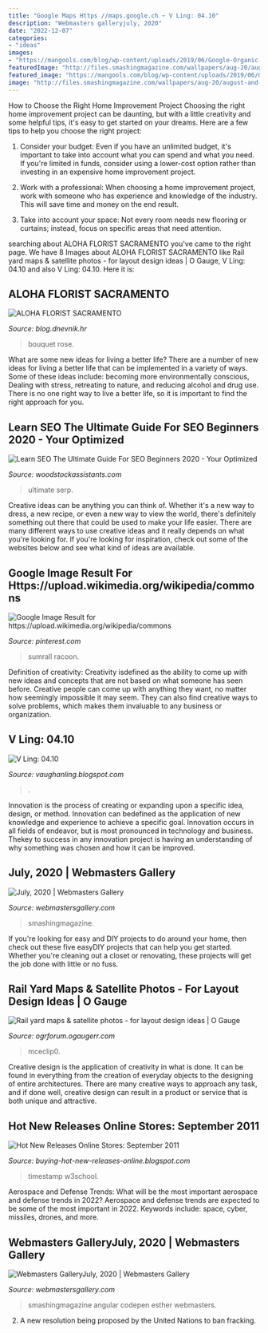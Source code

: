 ```yaml
---
title: "Google Maps Https //maps.google.ch ~ V Ling: 04.10"
description: "Webmasters galleryjuly, 2020"
date: "2022-12-07"
categories:
- "ideas"
images:
- "https://mangools.com/blog/wp-content/uploads/2019/06/Google-Organic-CTR-History.png"
featuredImage: "http://files.smashingmagazine.com/wallpapers/aug-20/august-and-a-half/cal/aug-20-august-and-a-half-cal-1024x768.jpg"
featured_image: "https://mangools.com/blog/wp-content/uploads/2019/06/Google-Organic-CTR-History.png"
image: "http://files.smashingmagazine.com/wallpapers/aug-20/august-and-a-half/cal/aug-20-august-and-a-half-cal-1024x768.jpg"
---
```



How to Choose the Right Home Improvement Project
Choosing the right home improvement project can be daunting, but with a little creativity and some helpful tips, it's easy to get started on your dreams. Here are a few tips to help you choose the right project:
1. Consider your budget: Even if you have an unlimited budget, it's important to take into account what you can spend and what you need. If you're limited in funds, consider using a lower-cost option rather than investing in an expensive home improvement project.

2. Work with a professional: When choosing a home improvement project, work with someone who has experience and knowledge of the industry. This will save time and money on the end result.

3. Take into account your space: Not every room needs new flooring or curtains; instead, focus on specific areas that need attention.

	

		
searching about ALOHA FLORIST SACRAMENTO you've came to the right page. We have 8 Images about ALOHA FLORIST SACRAMENTO like Rail yard maps &amp; satellite photos - for layout design ideas | O Gauge, V Ling: 04.10 and also V Ling: 04.10. Here it is:
		
    
## ALOHA FLORIST SACRAMENTO

<img loading=lazy src="http://bit.ly/odmQVx" onerror="this.onerror=null;this.src='https://tse1.mm.bing.net/th?id=OIP.YxArvypJPIG9GDUrEfe_SgHaFj&amp;pid=15.1';" alt="ALOHA FLORIST SACRAMENTO">

_Source: blog.dnevnik.hr_

>bouquet rose. 

	

What are some new ideas for living a better life?
There are a number of new ideas for living a better life that can be implemented in a variety of ways. Some of these ideas include: becoming more environmentally conscious, Dealing with stress, retreating to nature, and reducing alcohol and drug use. There is no one right way to live a better life, so it is important to find the right approach for you.

    
## Learn SEO The Ultimate Guide For SEO Beginners 2020 - Your Optimized

<img loading=lazy src="https://mangools.com/blog/wp-content/uploads/2019/06/Google-Organic-CTR-History.png" onerror="this.onerror=null;this.src='https://tse3.mm.bing.net/th?id=OIP.RvZajMxg89rwlK8bpiq5GgHaDS&amp;pid=15.1';" alt="Learn SEO The Ultimate Guide For SEO Beginners 2020 - Your Optimized">

_Source: woodstockassistants.com_

>ultimate serp. 

	

Creative ideas can be anything you can think of. Whether it's a new way to dress, a new recipe, or even a new way to view the world, there's definitely something out there that could be used to make your life easier. There are many different ways to use creative ideas and it really depends on what you're looking for. If you're looking for inspiration, check out some of the websites below and see what kind of ideas are available.

    
## Google Image Result For Https://upload.wikimedia.org/wikipedia/commons

<img loading=lazy src="https://i.pinimg.com/originals/bc/4a/7d/bc4a7db9a6fbdd4fc84b6e8c15a68ccf.jpg" onerror="this.onerror=null;this.src='https://tse4.mm.bing.net/th?id=OIP.K98NsTkYNma53OIQEuOAMAHaD5&amp;pid=15.1';" alt="Google Image Result for https://upload.wikimedia.org/wikipedia/commons">

_Source: pinterest.com_

>sumrall racoon. 

	

Definition of creativity:
Creativity isdefined as the ability to come up with new ideas and concepts that are not based on what someone has seen before. Creative people can come up with anything they want, no matter how seemingly impossible it may seem. They can also find creative ways to solve problems, which makes them invaluable to any business or organization.

    
## V Ling: 04.10

<img loading=lazy src="http://2.bp.blogspot.com/_annTPGBcsB4/S8FctTNRqRI/AAAAAAAADTA/3hkZB55forY/s400/a08.jpg" onerror="this.onerror=null;this.src='https://tse4.mm.bing.net/th?id=OIP.tKUyOJaDbW6uj65vCOqyjQAAAA&amp;pid=15.1';" alt="V Ling: 04.10">

_Source: vaughanling.blogspot.com_

>. 

	

Innovation is the process of creating or expanding upon a specific idea, design, or method. Innovation can bedefined as the application of new knowledge and experience to achieve a specific goal. Innovation occurs in all fields of endeavor, but is most pronounced in technology and business. Thekey to success in any innovation project is having an understanding of why something was chosen and how it can be improved.

    
## July, 2020 | Webmasters Gallery

<img loading=lazy src="http://files.smashingmagazine.com/wallpapers/aug-20/august-and-a-half/cal/aug-20-august-and-a-half-cal-1024x768.jpg" onerror="this.onerror=null;this.src='https://tse1.mm.bing.net/th?id=OIP.8aCeY6-2SD8ooydNZwcWqQHaFj&amp;pid=15.1';" alt="July, 2020 | Webmasters Gallery">

_Source: webmastersgallery.com_

>smashingmagazine. 

	

If you're looking for easy and DIY projects to do around your home, then check out these five easyDIY projects that can help you get started. Whether you're cleaning out a closet or renovating, these projects will get the job done with little or no fuss.

    
## Rail Yard Maps &amp; Satellite Photos - For Layout Design Ideas | O Gauge

<img loading=lazy src="https://ogrforum.ogaugerr.com/fileSendAction/fcType/0/fcOid/62528537391004728/filePointer/62528537400356565/fodoid/62528537400356561/imageType/LARGE/inlineImage/true/mceclip0.png" onerror="this.onerror=null;this.src='https://tse1.mm.bing.net/th?id=OIP.U-Ap9c6BIiRcn38lrXoW_gHaEf&amp;pid=15.1';" alt="Rail yard maps &amp; satellite photos - for layout design ideas | O Gauge">

_Source: ogrforum.ogaugerr.com_

>mceclip0. 

	

Creative design is the application of creativity in what is done. It can be found in everything from the creation of everyday objects to the designing of entire architectures. There are many creative ways to approach any task, and if done well, creative design can result in a product or service that is both unique and attractive.

    
## Hot New Releases Online Stores: September 2011

<img loading=lazy src="https://lh4.googleusercontent.com/proxy/xs9S3LldWRF6rq1OjtQ8StvZIdm6l7Z-XgFnGtVMZ51aa7CBhk-GmcgSfKHEugDtJbDgow9PBGeJ0qS4gfTYLLawHnUfnL44Vw=s0-d" onerror="this.onerror=null;this.src='https://tse2.mm.bing.net/th?id=OIP.20OjZKEZeAoMGAUmmyRSYgAAAA&amp;pid=15.1';" alt="Hot New Releases Online Stores: September 2011">

_Source: buying-hot-new-releases-online.blogspot.com_

>timestamp w3school. 

	

Aerospace and Defense Trends: What will be the most important aerospace and defense trends in 2022?
Aerospace and defense trends are expected to be some of the most important in 2022. Keywords include: space, cyber, missiles, drones, and more.

    
## Webmasters GalleryJuly, 2020 | Webmasters Gallery

<img loading=lazy src="http://files.smashingmagazine.com/wallpapers/aug-20/august-days/cal/aug-20-august-days-cal-1366x768.jpg" onerror="this.onerror=null;this.src='https://tse2.mm.bing.net/th?id=OIP.Ie43YuZ8xLYTVkCor9MXlwHaEK&amp;pid=15.1';" alt="Webmasters GalleryJuly, 2020 | Webmasters Gallery">

_Source: webmastersgallery.com_

>smashingmagazine angular codepen esther webmasters. 

	

2. A new resolution being proposed by the United Nations to ban fracking.

